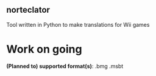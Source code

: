 ## norteclator
Tool written in Python to make translations for Wii games

# Work on going

**(Planned to) supported format(s)**:
.bmg
.msbt
